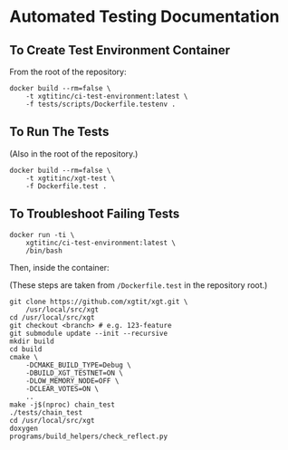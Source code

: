 # Automated Testing Documentation

## To Create Test Environment Container

From the root of the repository:

    docker build --rm=false \
        -t xgtitinc/ci-test-environment:latest \
        -f tests/scripts/Dockerfile.testenv .

## To Run The Tests

(Also in the root of the repository.)

    docker build --rm=false \
        -t xgtitinc/xgt-test \
        -f Dockerfile.test .

## To Troubleshoot Failing Tests

    docker run -ti \
        xgtitinc/ci-test-environment:latest \
        /bin/bash

Then, inside the container:

(These steps are taken from `/Dockerfile.test` in the
repository root.)

    git clone https://github.com/xgtit/xgt.git \
        /usr/local/src/xgt
    cd /usr/local/src/xgt
    git checkout <branch> # e.g. 123-feature
    git submodule update --init --recursive
    mkdir build
    cd build
    cmake \
        -DCMAKE_BUILD_TYPE=Debug \
        -DBUILD_XGT_TESTNET=ON \
        -DLOW_MEMORY_NODE=OFF \
        -DCLEAR_VOTES=ON \
        ..
    make -j$(nproc) chain_test
    ./tests/chain_test
    cd /usr/local/src/xgt
    doxygen
    programs/build_helpers/check_reflect.py
